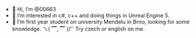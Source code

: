 - 👋 Hi, I’m @00663
- 👀 I’m interested in c#, c++ and doing things in Unreal Engine 5.
- 🌱 I’m first year student on university Mendelu in Brno, looking for some knowledge.
ㄟ( ▔, ▔ )ㄏ Try czech or english on me. 


<!---
00663/00663 is a ✨ special ✨ repository because its `README.md` (this file) appears on your GitHub profile.
You can click the Preview link to take a look at your changes.
--->
